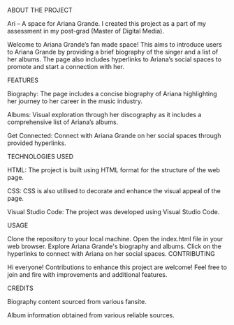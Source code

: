 ABOUT THE PROJECT

Ari – A space for Ariana Grande. I created this project as a part of my assessment in my post-grad (Master of Digital Media).

Welcome to Ariana Grande’s fan made space! This aims to introduce users to Ariana Grande by providing a brief biography of the singer and a list of her albums. The page also includes hyperlinks to Ariana’s social spaces to promote and start a connection with her.

FEATURES

Biography: The page includes a concise biography of Ariana highlighting her journey to her career in the music industry.

Albums: Visual exploration through her discography as it includes a comprehensive list of Ariana’s albums.

Get Connected: Connect with Ariana Grande on her social spaces through provided hyperlinks.

TECHNOLOGIES USED

HTML: The project is built using HTML format for the structure of the web page.

CSS: CSS is also utilised to decorate and enhance the visual appeal of the page.

Visual Studio Code: The project was developed using Visual Studio Code.

USAGE

Clone the repository to your local machine. Open the index.html file in your web browser. Explore Ariana Grande's biography and albums. Click on the hyperlinks to connect with Ariana on her social spaces. CONTRIBUTING

Hi everyone! Contributions to enhance this project are welcome! Feel free to join and fire with improvements and additional features.

CREDITS

Biography content sourced from various fansite.

Album information obtained from various reliable sources.
